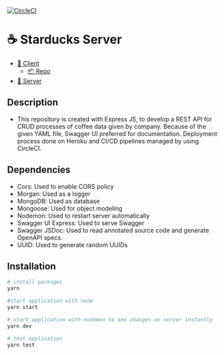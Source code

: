 [![CircleCI](https://circleci.com/gh/damla/starducks-server/tree/main.svg?style=svg&circle-token=359ede319a88a8b675f77fa361b1cf2b0fa89493)](https://circleci.com/gh/damla/starducks-server/tree/main)

# ☕️ Starducks Server

- [🔗 Client](https://starducks-client.netlify.app)
  - [📦 Repo](https://github.com/damla/starducks-client)
- [🔗 Server](https://starducks-server.herokuapp.com/api-docs)

## Description

- This repository is created with Express JS, to develop a REST API for CRUD processes of coffee data given by company. Because of the given YAML file, Swagger UI preferred for documentation. Deployment process done on Heroku and CI/CD pipelines managed by using CircleCI.

## Dependencies

- Cors: Used to enable CORS policy
- Morgan: Used as a logger
- MongoDB: Used as database
- Mongoose: Used for object modeling
- Nodemon: Used to restart server automatically
- Swagger UI Express: Used to serve Swagger
- Swagger JSDoc: Used to read annotated source code and generate OpenAPI specs.
- UUID: Used to generate random UUIDs

## Installation

```bash
# install packages
yarn

#start application with node
yarn start

# start application with nodemon to see changes on server instantly
yarn dev

# test application
yarn test
```
